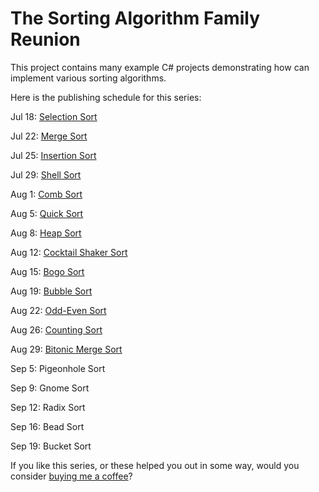 # The Sorting Algorithm Family Reunion

This project contains many example C# projects demonstrating how can implement various sorting algorithms.

Here is the publishing schedule for this series:

Jul 18: [Selection Sort](https://exceptionnotfound.net/selection-sort-csharp-the-sorting-algorithm-family-reunion/)

Jul 22: [Merge Sort](https://exceptionnotfound.net/merge-sort-csharp-the-sorting-algorithm-family-reunion/)

Jul 25: [Insertion Sort](https://exceptionnotfound.net/insertion-sort-csharp-the-sorting-algorithm-family-reunion/)

Jul 29: [Shell Sort](https://exceptionnotfound.net/shell-sort-csharp-the-sorting-algorithm-family-reunion/)

Aug 1: [Comb Sort](https://exceptionnotfound.net/comb-sort-csharp-the-sorting-algorithm-family-reunion/)

Aug 5: [Quick Sort](https://exceptionnotfound.net/quick-sort-csharp-the-sorting-algorithm-family-reunion/)

Aug 8: [Heap Sort](https://exceptionnotfound.net/heap-sort-csharp-the-sorting-algorithm-family-reunion/)

Aug 12: [Cocktail Shaker Sort](https://exceptionnotfound.net/cocktail-shaker-sort-csharp-the-sorting-algorithm-family-reunion/)

Aug 15: [Bogo Sort](https://exceptionnotfound.net/bogosort-csharp-the-sorting-algorithm-family-reunion/)

Aug 19: [Bubble Sort](https://exceptionnotfound.net/bubble-sort-csharp-the-sorting-algorithm-family-reunion/)

Aug 22: [Odd-Even Sort](https://exceptionnotfound.net/odd-even-sort-csharp-the-sorting-algorithm-family-reunion/)

Aug 26: [Counting Sort](https://exceptionnotfound.net/counting-sort-csharp-the-sorting-algorithm-family-reunion/)

Aug 29: [Bitonic Merge Sort](https://exceptionnotfound.net/bitonic-merge-sort-csharp-the-sorting-algorithm-family-reunion/)

Sep 5: Pigeonhole Sort

Sep 9: Gnome Sort

Sep 12: Radix Sort

Sep 16: Bead Sort

Sep 19: Bucket Sort

If you like this series, or these helped you out in some way, would you consider [buying me a coffee](https://www.buymeacoffee.com/exceptionnotfnd)?
